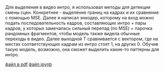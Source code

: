 Для выделения в видео интро, я использовал методы для детекции смены сцен.
Конкретнее - выделение границ на кадрах и их сравнение с помощью MSE.
Далее я написал энкодер, которому на вход можно подать последовательность кадров, составляющих интро + пары кадров, у которых замечалась сильный перепад (по MSE) + парочка рандомных фрагментов, чтобы модель также видела обычные переходы в видео.
Далее выходной T сравнивается с вектором, где на местах соответствующих кадрам из интро стоят 1, на других 0. Обучив такую модель, возможно, она сможет выделить какие-то паттерны для интро.

[файл в pdf](vk_proj/vk_proj_1750179322.pdf)
[файл ipynb](vk_proj/vk_proj.ipynb)
